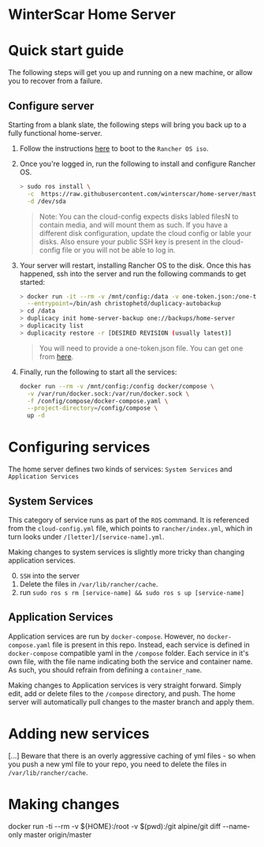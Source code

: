WinterScar Home Server
======================

# Quick start guide
The following steps will get you up and running on a new machine, or allow you to recover from a failure. 
## Configure server
Starting from a blank slate, the following steps will bring you back up to a fully functional home-server.

1. Follow the instructions [here](https://rancher.com/docs/os/v1.x/en/installation/workstation/boot-from-iso/)
   to boot to the `Rancher OS iso`.
2. Once you're logged in, run the following to install and configure Rancher OS.
    ```bash
    > sudo ros install \
      -c  https://raw.githubusercontent.com/winterscar/home-server/master/rancher/cloud-config.yml \
      -d /dev/sda
    ```
    > Note: You can the cloud-config expects disks labled filesN to contain media, and will mount them as such. If you have a different disk configuration, update the cloud config or lable your disks. 
    > Also ensure your public SSH key is present in the cloud-config file or you will not be able to log in.

3. Your server will restart, installing Rancher OS to the disk. Once this has happened, ssh into the server and run the following commands to get started:

    ```bash
    > docker run -it --rm -v /mnt/config:/data -v one-token.json:/one-token.json \
      --entrypoint=/bin/ash christophetd/duplicacy-autobackup
    > cd /data
    > duplicacy init home-server-backup one://backups/home-server
    > duplicacity list
    > duplicacity restore -r [DESIRED REVISION (usually latest)]
    ```
    > You will need to provide a one-token.json file. You can get one from [here](https://duplicacy.com/one_start).

4. Finally, run  the following to start all the services:
    ```bash
    docker run --rm -v /mnt/config:/config docker/compose \
      -v /var/run/docker.sock:/var/run/docker.sock \
      -f /config/compose/docker-compose.yaml \
      --project-directory=/config/compose \
      up -d
    ```

# Configuring services
The home server defines two kinds of services: `System Services` and `Application Services`

## System Services
This category of service runs as part of the `ROS` command. It is referenced from the `cloud-config.yml` file, which points to `rancher/index.yml`, which in turn looks under `/[letter]/[service-name].yml`. 

Making changes to system services is slightly more tricky than changing application services. 

0. `SSH` into the server
1. Delete the files in `/var/lib/rancher/cache`.
2. run `sudo ros s rm [service-name] && sudo ros s up [service-name]`

## Application Services
Application services are run by `docker-compose`. However, no `docker-compose.yaml` file is present in this repo. Instead, each service is defined in `docker-compose` compatible yaml in the `/compose` folder. Each service in it's own file, with the file name indicating both the service and container name. As such, you should refrain from defining a `container_name`.

Making changes to Application services is very straight forward. Simply edit, add or delete files to the `/compose` directory, and push. The home server will automatically pull changes to the master branch and apply them.

# Adding new services
[...]
Beware that there is an overly aggressive caching of yml files - so when you push a new yml file to your repo, you need to delete the files in `/var/lib/rancher/cache`.

# Making changes

docker run -ti --rm -v ${HOME}:/root -v $(pwd):/git alpine/git diff --name-only master origin/master